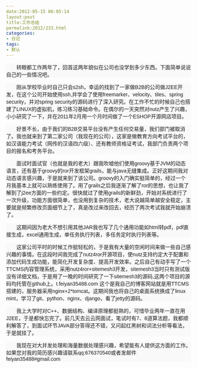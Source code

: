 ```yaml
---
date:2012-05-15 06:05:14
layout:post
title:工作总结
permalink:2012/233.html
categories:
- 日记
tags:
- 默认
---
```



<p style="font-family:Verdana, sans-serif, 宋体;font-size:14px;text-align:left;background-color:#F9F9F9;text-indent:2em;">
	转眼都工作两年了，回首这两年貌似在公司也没学到多少东西。下面简单说说自己的一些情况吧。
</p>
<p style="font-family:Verdana, sans-serif, 宋体;font-size:14px;text-align:left;background-color:#F9F9F9;text-indent:2em;">
	刚从学校毕业时自己只会s2sh，幸运的找到了一家做B2B的公司做J2EE开发，在这个公司开始使用ssh,并学会了使用freemarker、velocity、tiles、spring security，并对spring security的源码进行了深入研究。在工作不忙的时候自己也搭建了LINUX的虚拟机，练习练习基础命令。在偶尔的一天突然对nutz产生了兴趣，小小研究了一下，并在2011年2月用一个月时间做了一个ESHOP开源网店项目。
</p>
<p style="font-family:Verdana, sans-serif, 宋体;font-size:14px;text-align:left;background-color:#F9F9F9;text-indent:2em;">
	好景不长，由于我们的B2B交易平台没有产生任何交易量，我们部门被取消了。我也就来到了第二家公司（我现在的公司），这家是做教育方向考试平台的，如汉语能力考试（网传的汉语四六级）、还有教师资格证考试，我部门负责两个项目的报名和考务平台。
</p>
<p style="font-family:Verdana, sans-serif, 宋体;font-size:14px;text-align:left;background-color:#F9F9F9;text-indent:2em;">
	面试时面试官（也就是我的老大）跟我吹嘘他们使用groovy基于JVM的动态语言，还有基于groovy的ror开发框架grails，能与java无缝集成。正好这期间我对动态语言感兴趣，于是就来到了该公司。groovy的入门确实挺简单的，经过一个月我基本上就可以熟练使用了。用了grails之后我逐渐了解了ror的思想，也让我了解到了j2ee方面的一些约定。很快就过了使用grails的新鲜劲，开始对系统进行了一次升级，功能方面很简单，也没用到复杂的技术，老大说越简单越安全稳定，主要就是频繁修改页面细节上了，真是改过来改回去，经历了两次考试我就开始崩溃了。
</p>
<p style="font-family:Verdana, sans-serif, 宋体;font-size:14px;text-align:left;background-color:#F9F9F9;text-indent:2em;">
	这期间因为老大不想引用其他JAR我也写了几个通用功能如html转pdf，pdf直接生成，excel通用生成，单任务执行列表，多任务定时执行列表等。
</p>
<p style="font-family:Verdana, sans-serif, 宋体;font-size:14px;text-align:left;background-color:#F9F9F9;text-indent:2em;">
	这家公司平时的时候工作挺轻松的，于是我有大量的空闲时间来做一些自己感兴趣的事情。在这段时间我完成了nutz4ror开源项目，使nutz支持约定大于配置和添加代码生成功能，能简化开发复杂度、提高开发效率。之后自己有动手写了一个TTCMS内容管理系统，采用nutz4ror+sitemesh3开发，sitemesh3当时只有测试版没有详细文档，于是用了一晚的时间研究了一下sitemesh3的源码,这两个项目的源码均托管在github上。t.feiyan35488.com 这个是我自己的博客网站就是用TTCMS搭建的，服务器采用nginx+2*tomcat。这期间我也将自己的桌面系统换成了linux mint，学习了git、python、nginx、django，看了jetty的源码。
</p>
<p style="font-family:Verdana, sans-serif, 宋体;font-size:14px;text-align:left;background-color:#F9F9F9;text-indent:2em;">
	我上大学时对C++、数据结构、编译原理都挺熟的，可惜毕业两年一直在用J2EE，于是都快忘完了。前几天去云云网面试，笔试时有7、8道算法题，我都顺利解答了，到面试环节JAVA部分答得还不错，又问起红黑树和词法分析等看法，于是就挂了。
</p>
<p style="font-family:Verdana, sans-serif, 宋体;font-size:14px;text-align:left;background-color:#F9F9F9;text-indent:2em;">
	我现在对大并发处理和海量数据处理感兴趣，希望能有人提供这方面的工作。如果您对我的简历感兴趣请联系qq:676370540或者发邮件 feiyan35488#gmail.com
</p>